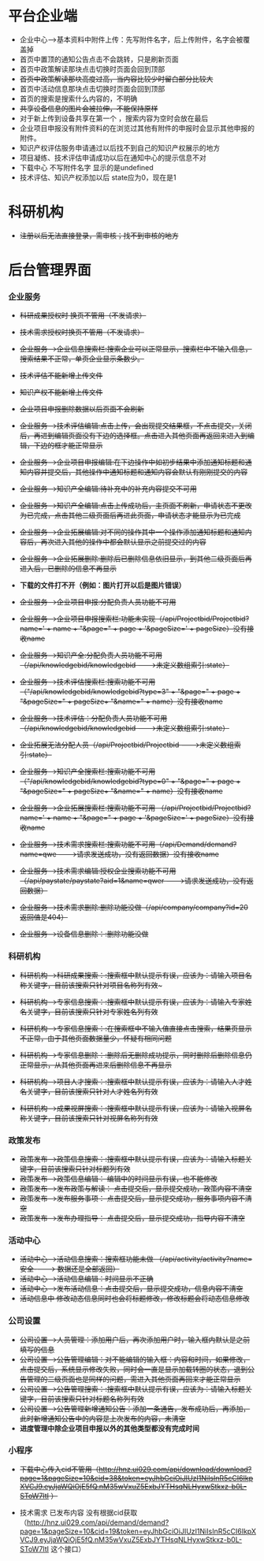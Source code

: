 # 平台企业端

* 企业中心-->基本资料中附件上传：先写附件名字，后上传附件，名字会被覆盖掉
* 首页中置顶的通知公告点击不会跳转，只是刷新页面
* 首页中政策解读那块点击切换时页面会回到顶部
* ~~首页中政策解读那块高度过高，当内容比较少时留白部分比较大~~
* 首页中活动信息那块点击切换时页面会回到顶部
* 首页的搜索是搜索什么内容的，不明确
* ~~共享设备信息的图片会被拉伸，不能保持原样~~
* 对于新上传到设备共享在第一个 ，搜索内容为空时会放在最后
* 企业项目申报没有附件资料的在浏览过其他有附件的申报时会显示其他申报的附件。
* 知识产权评估服务申请通过以后找不到自己的知识产权展示的地方
* 项目凝练、技术评估申请成功以后在通知中心的提示信息不对
* 下载中心  不写附件名字 显示的是undefined
* 技术评估、知识产权添加以后 state应为0，现在是1

# 科研机构

* ~~注册以后无法直接登录，需审核；找不到审核的地方~~

# 后台管理界面

### 企业服务

* ~~科研成果授权时 换页不管用（不发请求）~~
* ~~技术需求授权时换页不管用（不发请求）~~
* ~~企业服务-->企业信息搜索栏:搜索企业可以正常显示，搜索栏中不输入信息，搜索结果不正常，单页企业显示条数少。~~
* ~~技术评估不能新增上传文件~~
* ~~知识产权不能新增上传文件~~
* ~~企业项目申报删除数据以后页面不会刷新~~
* ~~企业服务-->技术评估编辑:点击上传，会出现提交结果框，不点击提交，关闭后，再进到编辑页面没有下边的选择框。点击进入其他页面再返回来进入到编辑，下边的框才能正常显示~~
* ~~企业服务-->企业项目申报编辑:在下边操作中如初步结果中添加通知标题和通知内容并提交后，其他操作中通知标题和通知内容会默认有刚刚提交的内容~~
* ~~企业服务-->知识产全编辑:待补充中的补充内容提交不可用~~
* ~~企业服务-->知识产全编辑:点击上传成功后，主页面不刷新，申请状态不更改为已完成，点击其他二级页面后再进此页面，申请状态才能显示为已完成~~
* ~~企业服务-->企业拓展编辑:对不同的操作其中一个操作添加通知标题和通知内容后，再次进入其他的操作中都会默认显示之前提交过的内容~~
* ~~企业服务-->企业拓展删除:删除后已删除信息依旧显示，到其他二级页面后再进入后，已删除的信息不再显示~~
* **下载的文件打不开（例如：图片打开以后是图片错误）**



* ~~企业服务-->企业项目申报:分配负责人员功能不可用~~
* ~~企业服务-->企业项目申报搜索栏:功能未实现（/api/Projectbid/Projectbid?name=' + name + "&page=" + page + '&pageSize=' + pageSize）没有接收name~~



* ~~企业服务-->知识产全:分配负责人员功能不可用 （/api/knowledgebid/knowledgebid --->未定义数组索引:state）~~



* ~~企业服务-->技术评估搜索栏:搜索功能不可用 （"/api/knowledgebid/knowledgebid?type=3" + "&page=" + page + "&pageSize=" + pageSize+ "&name=" + name）没有接收name~~
* ~~企业服务-->技术评估：分配负责人员功能不可用 （/api/knowledgebid/knowledgebid --->未定义数组索引:state）~~



* ~~企业拓展无法分配人员（/api/Projectbid/Projectbid --->未定义数组索引:state）~~



* ~~企业服务-->知识产全搜索栏:搜索功能不可用 （"/api/knowledgebid/knowledgebid?type=0" + "&page=" + page + "&pageSize=" + pageSize+ "&name=" + name）没有接收name~~
* ~~企业服务-->企业拓展搜索栏:搜索功能不可用 （/api/Projectbid/Projectbid?name=' + name + "&page=" + page + '&pageSize=' + pageSize）没有接收name~~



* ~~企业服务-->技术需求搜索栏:搜索功能不可用（/api/Demand/demand?name=qwe --->请求发送成功，没有返回数据）没有接收name~~
* ~~企业服务-->技术需求编辑:授权企业搜索功能不可用 （/api/paystate/paystate?aid=1&name=qwer --->请求发送成功，没有返回数据）~~
* ~~企业服务-->技术需求删除:删除功能没做（/api/company/company?id=20  返回值是404）~~



* ~~企业服务-->设备信息删除：:删除功能没做~~

###  科研机构 

* ~~科研机构-->科研成果搜索：:搜索框中默认提示有误，应该为：请输入项目名称关键字，目前该搜索只针对项目名称列有效~~~   

* ~~科研机构-->专家信息搜索：:搜索框中默认提示有误，应该为：请输入专家姓名关键字，目前该搜索只针对专家姓名列有效~~

* ~~科研机构-->专家信息搜索：:在搜索框中不输入值直接点击搜索，结果页显示不正常，由于其他页面数据量少，怀疑有相同问题~~

* ~~科研机构-->专家信息删除：:删除后无删除成功提示，同时删除后删除信息仍正常显示，从其他页面再进来后删除信息不再显示~~

* ~~科研机构-->项目人才搜索：:搜索框中默认提示有误，应该为：请输入人才姓名关键字，目前该搜索只针对人才姓名列有效~~   

* ~~科研机构-->成果视屏搜索：:搜索框中默认提示有误，应该为：请输入视屏名称关键字，目前该搜索只针对视屏名称列有效~~

### 政策发布 

* ~~政策发布-->政策信息搜索：:搜索框中默认提示有误，应该为：请输入标题关键字，目前该搜索只针对标题列有效~~ 
* ~~政策发布-->政策信息编辑： 编辑中的时间显示有误，也不能修改~~  
* ~~政策发布-->发布政策与解读： 点击提交后，显示提交成功，政策内容不清空~~  
* ~~政策发布-->发布服务事项： 点击提交后，显示提交成功，服务事项内容不清空~~  
* ~~政策发布-->发布办理指导： 点击提交后，显示提交成功，指导内容不清空~~ 

### 活动中心 

* ~~活动中心-->活动信息搜索：搜索框功能未做 （/api/activity/activity?name=安全----> 数据还是全部返回）~~
* ~~活动中心-->活动信息编辑：时间显示不正确~~  
* ~~活动中心-->发布活动信息：点击提交后，显示提交成功，信息内容不清空~~   
* ~~活动信息中    修改动态信息同时也会将标题修改，修改标题会将动态信息修改~~

### 公司设置 

* ~~公司设置-->人员管理：添加用户后，再次添加用户时，输入框内默认是之前填写的信息~~   
* ~~公司设置-->公告管理编辑：对不能编辑的输入框：内容和时间，如果修改，点击提交后，系统显示修改失败，同时会一直是显示加载转圈的状态，退到公告管理的二级页面也是同样的问题，需进入其他页面再回来才能正常显示~~ 
* ~~公司设置-->公告管理搜索：:搜索框中默认提示有误，应该为：请输入标题关键字，目前该搜索只针对标题名称列有效~~ 
* ~~公司设置-->公告管理新增通知公告：添加一条通告，发布成功后，再添加，此时新增通知公告中的内容是上次发布的内容，未清空~~  
* **进度管理中除企业项目申报以外的其他类型都没有完成时间**

### 小程序

* ~~下载中心传入cid不管用（<http://hnz.ui029.com/api/download/download?page=1&pageSize=10&cid=38&token=eyJhbGciOiJIUzI1NiIsInR5cCI6IkpXVCJ9.eyJjaWQiOjE5fQ.nM35wVxuZ5ExbJYTHsqNLHyxwStkxz-b0L-SToW7ItI> ）~~

* 技术需求 已发布内容  没有根据cid获取（<http://hnz.ui029.com/api/demand/demand?page=1&pageSize=10&cid=19&token=eyJhbGciOiJIUzI1NiIsInR5cCI6IkpXVCJ9.eyJjaWQiOjE5fQ.nM35wVxuZ5ExbJYTHsqNLHyxwStkxz-b0L-SToW7ItI> 这个接口）